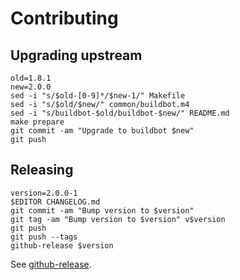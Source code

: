 # Contributing

## Upgrading upstream

```shell
old=1.8.1
new=2.0.0
sed -i "s/$old-[0-9]*/$new-1/" Makefile
sed -i "s/$old/$new/" common/buildbot.m4
sed -i "s/buildbot-$old/buildbot-$new/" README.md
make prepare
git commit -am "Upgrade to buildbot $new"
git push
```

## Releasing

```shell
version=2.0.0-1
$EDITOR CHANGELOG.md
git commit -am "Bump version to $version"
git tag -am "Bump version to $version" v$version
git push
git push --tags
github-release $version
```

See [github-release](https://github.com/cjolowicz/scripts/blob/master/github/github-release.sh).
